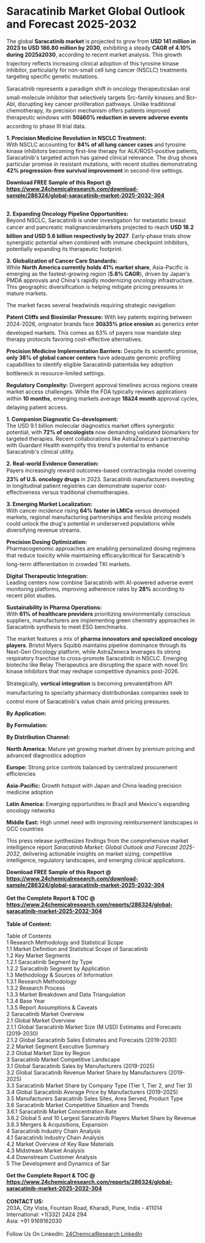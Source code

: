 <h1>Saracatinib Market Global Outlook and Forecast 2025-2032</h1><p>The global <strong>Saracatinib market</strong> is projected to grow from <strong>USD 141 million in 2023 to USD 186.80 million by 2030</strong>, exhibiting a steady <strong>CAGR of 4.10% during 2025â2030</strong>, according to recent market analysis. This growth trajectory reflects increasing clinical adoption of this tyrosine kinase inhibitor, particularly for non-small cell lung cancer (NSCLC) treatments targeting specific genetic mutations.</p><p>Saracatinib represents a paradigm shift in oncology therapeuticsâan oral small-molecule inhibitor that selectively targets Src-family kinases and Bcr-Abl, disrupting key cancer proliferation pathways. Unlike traditional chemotherapy, its precision mechanism offers patients improved therapeutic windows with <strong>50â60% reduction in severe adverse events</strong> according to phase III trial data.</p><p><strong>1. Precision Medicine Revolution in NSCLC Treatment:</strong><br>
With NSCLC accounting for <strong>84% of all lung cancer cases</strong> and tyrosine kinase inhibitors becoming first-line therapy for ALK/ROS1-positive patients, Saracatinib's targeted action has gained clinical relevance. The drug shows particular promise in resistant mutations, with recent studies demonstrating <strong>42% progression-free survival improvement</strong> in second-line settings.</p><div><b>Download FREE Sample of this Report @ 
            <a href="https://www.24chemicalresearch.com/download-sample/286324/global-saracatinib-market-2025-2032-304">
            https://www.24chemicalresearch.com/download-sample/286324/global-saracatinib-market-2025-2032-304</a></b></div><br><p><strong>2. Expanding Oncology Pipeline Opportunities:</strong><br>
Beyond NSCLC, Saracatinib is under investigation for metastatic breast cancer and pancreatic malignanciesâmarkets projected to reach <strong>USD 18.2 billion and USD 5.6 billion respectively by 2027</strong>. Early-phase trials show synergistic potential when combined with immune checkpoint inhibitors, potentially expanding its therapeutic footprint.</p><p><strong>3. Globalization of Cancer Care Standards:</strong><br>
While <strong>North America currently holds 41% market share</strong>, Asia-Pacific is emerging as the fastest-growing region (<strong>5.8% CAGR</strong>), driven by Japan's PMDA approvals and China's rapidly modernizing oncology infrastructure. This geographic diversification is helping mitigate pricing pressures in mature markets.</p><p>The market faces several headwinds requiring strategic navigation:</p><p><strong>Patent Cliffs and Biosimilar Pressure:</strong> With key patents expiring between 2024-2026, originator brands face <strong>30â35% price erosion</strong> as generics enter developed markets. This comes as 63% of payers now mandate step therapy protocols favoring cost-effective alternatives.</p><p><strong>Precision Medicine Implementation Barriers:</strong> Despite its scientific promise, <strong>only 38% of global cancer centers</strong> have adequate genomic profiling capabilities to identify eligible Saracatinib patientsâa key adoption bottleneck in resource-limited settings.</p><p><strong>Regulatory Complexity:</strong> Divergent approval timelines across regions create market access challenges. While the FDA typically reviews applications within <strong>10 months</strong>, emerging markets average <strong>18â24 month</strong> approval cycles, delaying patient access.</p><p><strong>1. Companion Diagnostic Co-development:</strong><br>
The USD 9.1 billion molecular diagnostics market offers synergistic potential, with <strong>72% of oncologists</strong> now demanding validated biomarkers for targeted therapies. Recent collaborations like AstraZeneca's partnership with Guardant Health exemplify this trend's potential to enhance Saracatinib's clinical utility.</p><p><strong>2. Real-world Evidence Generation:</strong><br>
Payers increasingly reward outcomes-based contractingâa model covering <strong>23% of U.S. oncology drugs</strong> in 2023. Saracatinib manufacturers investing in longitudinal patient registries can demonstrate superior cost-effectiveness versus traditional chemotherapies.</p><p><strong>3. Emerging Market Localization:</strong><br>
With cancer incidence rising <strong>64% faster in LMICs</strong> versus developed markets, regional manufacturing partnerships and flexible pricing models could unlock the drug's potential in underserved populations while diversifying revenue streams.</p><p><strong>Precision Dosing Optimization:</strong><br>
	Pharmacogenomic approaches are enabling personalized dosing regimens that reduce toxicity while maintaining efficacyâcritical for Saracatinib's long-term differentiation in crowded TKI markets.</p><p><strong>Digital Therapeutic Integration:</strong><br>
	Leading centers now combine Saracatinib with AI-powered adverse event monitoring platforms, improving adherence rates by <strong>28%</strong> according to recent pilot studies.</p><p><strong>Sustainability in Pharma Operations:</strong><br>
	With <strong>61% of healthcare providers</strong> prioritizing environmentally conscious suppliers, manufacturers are implementing green chemistry approaches in Saracatinib synthesis to meet ESG benchmarks.</p><p>The market features a mix of <strong>pharma innovators and specialized oncology players</strong>. Bristol Myers Squibb maintains pipeline dominance through its Next-Gen Oncology platform, while AstraZeneca leverages its strong respiratory franchise to cross-promote Saracatinib in NSCLC. Emerging biotechs like Relay Therapeutics are disrupting the space with novel Src kinase inhibitors that may reshape competitive dynamics post-2026.</p><p>Strategically, <strong>vertical integration</strong> is becoming prevalentâfrom API manufacturing to specialty pharmacy distributionâas companies seek to control more of Saracatinib's value chain amid pricing pressures.</p><p><strong>By Application:</strong></p><p><strong>By Formulation:</strong></p><p><strong>By Distribution Channel:</strong></p><p><strong>North America:</strong> Mature yet growing market driven by premium pricing and advanced diagnostics adoption</p><p><strong>Europe:</strong> Strong price controls balanced by centralized procurement efficiencies</p><p><strong>Asia-Pacific:</strong> Growth hotspot with Japan and China leading precision medicine adoption</p><p><strong>Latin America:</strong> Emerging opportunities in Brazil and Mexico's expanding oncology networks</p><p><strong>Middle East:</strong> High unmet need with improving reimbursement landscapes in GCC countries</p><p>This press release synthesizes findings from the comprehensive market intelligence report <em>Saracatinib Market: Global Outlook and Forecast 2025-2032</em>, delivering actionable insights on market sizing, competitive intelligence, regulatory landscapes, and emerging clinical applications.</p><div><b>Download FREE Sample of this Report @ 
            <a href="https://www.24chemicalresearch.com/download-sample/286324/global-saracatinib-market-2025-2032-304">
            https://www.24chemicalresearch.com/download-sample/286324/global-saracatinib-market-2025-2032-304</a></b></div><br><div><b>Get the Complete Report & TOC @ 
            <a href="https://www.24chemicalresearch.com/reports/286324/global-saracatinib-market-2025-2032-304">
            https://www.24chemicalresearch.com/reports/286324/global-saracatinib-market-2025-2032-304</a></b></div><br>
            <b>Table of Content:</b><p>Table of Contents<br />
1 Research Methodology and Statistical Scope<br />
1.1 Market Definition and Statistical Scope of Saracatinib<br />
1.2 Key Market Segments<br />
1.2.1 Saracatinib Segment by Type<br />
1.2.2 Saracatinib Segment by Application<br />
1.3 Methodology & Sources of Information<br />
1.3.1 Research Methodology<br />
1.3.2 Research Process<br />
1.3.3 Market Breakdown and Data Triangulation<br />
1.3.4 Base Year<br />
1.3.5 Report Assumptions & Caveats<br />
2 Saracatinib Market Overview<br />
2.1 Global Market Overview<br />
2.1.1 Global Saracatinib Market Size (M USD) Estimates and Forecasts (2019-2030)<br />
2.1.2 Global Saracatinib Sales Estimates and Forecasts (2019-2030)<br />
2.2 Market Segment Executive Summary<br />
2.3 Global Market Size by Region<br />
3 Saracatinib Market Competitive Landscape<br />
3.1 Global Saracatinib Sales by Manufacturers (2019-2025)<br />
3.2 Global Saracatinib Revenue Market Share by Manufacturers (2019-2025)<br />
3.3 Saracatinib Market Share by Company Type (Tier 1, Tier 2, and Tier 3)<br />
3.4 Global Saracatinib Average Price by Manufacturers (2019-2025)<br />
3.5 Manufacturers Saracatinib Sales Sites, Area Served, Product Type<br />
3.6 Saracatinib Market Competitive Situation and Trends<br />
3.6.1 Saracatinib Market Concentration Rate<br />
3.6.2 Global 5 and 10 Largest Saracatinib Players Market Share by Revenue<br />
3.6.3 Mergers & Acquisitions, Expansion<br />
4 Saracatinib Industry Chain Analysis<br />
4.1 Saracatinib Industry Chain Analysis<br />
4.2 Market Overview of Key Raw Materials<br />
4.3 Midstream Market Analysis<br />
4.4 Downstream Customer Analysis<br />
5 The Development and Dynamics of Sar</p><div><b>Get the Complete Report & TOC @ 
            <a href="https://www.24chemicalresearch.com/reports/286324/global-saracatinib-market-2025-2032-304">
            https://www.24chemicalresearch.com/reports/286324/global-saracatinib-market-2025-2032-304</a></b></div><br><b>CONTACT US:</b><br>
            203A, City Vista, Fountain Road, Kharadi, Pune, India - 411014<br>
            International: +1(332) 2424 294<br>
            Asia: +91 9169162030 <br><br>
            Follow Us On LinkedIn: <a href="https://www.linkedin.com/company/24chemicalresearch/">24ChemicalResearch LinkedIn</a>